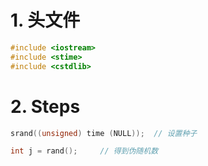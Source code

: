 # 1. 头文件
```cpp
#include <iostream>
#include <stime>
#include <cstdlib>
```

# 2. Steps
```cpp
srand((unsigned) time (NULL));  // 设置种子

int j = rand();     // 得到伪随机数

```